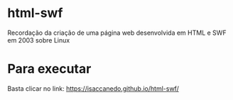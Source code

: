 # html-swf
Recordação da criação de uma página web desenvolvida em HTML e SWF em 2003 sobre Linux

# Para executar
Basta clicar no link: https://isaccanedo.github.io/html-swf/
